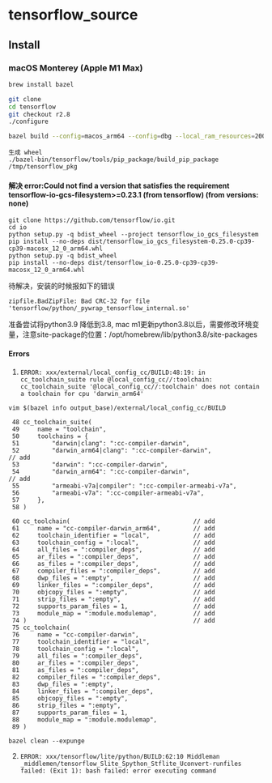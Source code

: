 # tensorflow_source

## Install
### macOS Monterey (Apple M1 Max)

```sh
brew install bazel
```

```sh
git clone 
cd tensorflow
git checkout r2.8
./configure

bazel build --config=macos_arm64 --config=dbg --local_ram_resources=200 --local_cpu_resources=10 --verbose_failures tensorflow/tools/pip_package:build_pip_package
```

```
生成 wheel
./bazel-bin/tensorflow/tools/pip_package/build_pip_package /tmp/tensorflow_pkg
```
#### 解决 error:Could not find a version that satisfies the requirement tensorflow-io-gcs-filesystem>=0.23.1 (from tensorflow) (from versions: none)
```
git clone https://github.com/tensorflow/io.git
cd io
python setup.py -q bdist_wheel --project tensorflow_io_gcs_filesystem
pip install --no-deps dist/tensorflow_io_gcs_filesystem-0.25.0-cp39-cp39-macosx_12_0_arm64.whl
python setup.py -q bdist_wheel
pip install --no-deps dist/tensorflow_io-0.25.0-cp39-cp39-macosx_12_0_arm64.whl
```

待解决，安装的时候报如下的错误
```
zipfile.BadZipFile: Bad CRC-32 for file 'tensorflow/python/_pywrap_tensorflow_internal.so'
```
准备尝试将python3.9 降低到3.8, mac m1更新python3.8以后，需要修改环境变量，注意site-package的位置：/opt/homebrew/lib/python3.8/site-packages

#### Errors  

1. `ERROR: xxx/external/local_config_cc/BUILD:48:19: in cc_toolchain_suite rule @local_config_cc//:toolchain: cc_toolchain_suite '@local_config_cc//:toolchain' does not contain a toolchain for cpu 'darwin_arm64'`

```
vim $(bazel info output_base)/external/local_config_cc/BUILD
```
```
 48 cc_toolchain_suite(
 49     name = "toolchain",
 50     toolchains = {
 51         "darwin|clang": ":cc-compiler-darwin",
 52         "darwin_arm64|clang": ":cc-compiler-darwin",                // add
 53         "darwin": ":cc-compiler-darwin",
 54         "darwin_arm64": ":cc-compiler-darwin",                      // add
 55         "armeabi-v7a|compiler": ":cc-compiler-armeabi-v7a",
 56         "armeabi-v7a": ":cc-compiler-armeabi-v7a",
 57     },
 58 )
```

```
 60 cc_toolchain(                                  // add
 61     name = "cc-compiler-darwin_arm64",         // add
 62     toolchain_identifier = "local",            // add
 63     toolchain_config = ":local",               // add
 64     all_files = ":compiler_deps",              // add
 65     ar_files = ":compiler_deps",               // add
 66     as_files = ":compiler_deps",               // add
 67     compiler_files = ":compiler_deps",         // add
 68     dwp_files = ":empty",                      // add
 69     linker_files = ":compiler_deps",           // add
 70     objcopy_files = ":empty",                  // add
 71     strip_files = ":empty",                    // add
 72     supports_param_files = 1,                  // add
 73     module_map = ":module.modulemap",          // add
 74 )                                              // add
 75 cc_toolchain(
 76     name = "cc-compiler-darwin",
 77     toolchain_identifier = "local",
 78     toolchain_config = ":local",
 79     all_files = ":compiler_deps",
 80     ar_files = ":compiler_deps",
 81     as_files = ":compiler_deps",
 82     compiler_files = ":compiler_deps",
 83     dwp_files = ":empty",
 84     linker_files = ":compiler_deps",
 85     objcopy_files = ":empty",
 86     strip_files = ":empty",
 87     supports_param_files = 1,
 88     module_map = ":module.modulemap",
 89 )
```

```
bazel clean --expunge
```

2. `ERROR: xxx/tensorflow/lite/python/BUILD:62:10 Middleman _middlemen/tensorflow_Slite_Spython_Stflite_Uconvert-runfiles failed: (Exit 1): bash failed: error executing command`



